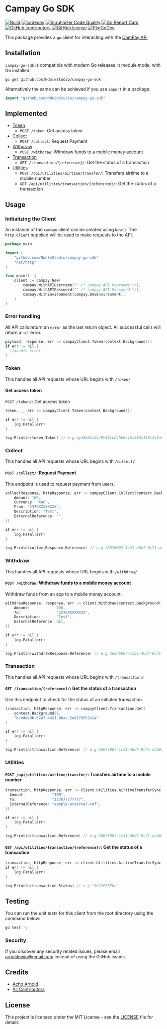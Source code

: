# Campay Go SDK

[![Build](https://github.com/NdoleStudio/campay-go-sdk/actions/workflows/main.yml/badge.svg)](https://github.com/NdoleStudio/campay-go-sdk/actions/workflows/main.yml)
[![codecov](https://codecov.io/gh/NdoleStudio/campay-go-sdk/branch/main/graph/badge.svg)](https://codecov.io/gh/NdoleStudio/campay-go-sdk)
[![Scrutinizer Code Quality](https://scrutinizer-ci.com/g/NdoleStudio/campay-go-sdk/badges/quality-score.png?b=main)](https://scrutinizer-ci.com/g/NdoleStudio/campay-go-sdk/?branch=main)
[![Go Report Card](https://goreportcard.com/badge/github.com/NdoleStudio/campay-go-sdk)](https://goreportcard.com/report/github.com/NdoleStudio/campay-go-sdk)
[![GitHub contributors](https://img.shields.io/github/contributors/NdoleStudio/campay-go-sdk)](https://github.com/NdoleStudio/campay-go-sdk/graphs/contributors)
[![GitHub license](https://img.shields.io/github/license/NdoleStudio/campay-go-sdk?color=brightgreen)](https://github.com/NdoleStudio/campay-go-sdk/blob/master/LICENSE)
[![PkgGoDev](https://pkg.go.dev/badge/github.com/NdoleStudio/campay-go-sdk)](https://pkg.go.dev/github.com/NdoleStudio/campay-go-sdk)


This package provides a `go` client for interacting with the [CamPay API](https://documenter.getpostman.com/view/2391374/T1LV8PVA#intro)

## Installation

`campay-go-sdk` is compatible with modern Go releases in module mode, with Go installed:

```bash
go get github.com/NdoleStudio/campay-go-sdk
```

Alternatively the same can be achieved if you use `import` in a package:

```go
import "github.com/NdoleStudio/campay-go-sdk"
```

## Implemented

- [Token](#token)
  - `POST /token`: Get access token
- [Collect](#collect)
  - `POST /collect`: Request Payment
- [Withdraw](#withdraw)
  - `POST /withdraw`: Withdraw funds to a mobile money account
- [Transaction](#transaction)
  - `GET /transaction/{reference}/`: Get the status of a transaction
- [Utilities](#utilities)
  - `POST /api/utilities/airtime/transfer/`: Transfers airtime to a mobile number
  - `GET /api/utilities/transaction/{reference}/`: Get the status of a transaction

## Usage

### Initializing the Client

An instance of the `campay` client can be created using `New()`.  The `http.Client` supplied will be used to make requests to the API.

```go
package main

import (
	"github.com/NdoleStudio/campay-go-sdk"
	"net/http"
)

func main()  {
	client := campay.New(
		campay.WithAPIUsername("" /* campay API Username */),
		campay.WithAPIPassword("" /* campay API Password */),
		campay.WithEnvironment(campay.DevEnvironment),
	)
}
```

### Error handling

All API calls return an `error` as the last return object. All successful calls will return a `nil` error.

```go
payload, response, err := campayClient.Token(context.Background())
if err != nil {
  //handle error
}
```

### Token

This handles all API requests whose URL begins with `/token/`

#### Get access token

`POST /token/`: Get access token

```go
token, _, err := campayClient.Token(context.Background())

if err != nil {
    log.Fatal(err)
}

log.Println(token.Token) // e.g eyJ0eXAiOiJKV1QiLCJhbGciOiJIUzI1NiIsInVpZCI6Mn0...
```

### Collect

This handles all API requests whose URL begins with `/collect/`

#### `POST /collect/`: Request Payment

This endpoint is used to request payment from users.

```go
collectResponse, httpResponse, err := campayClient.Collect(context.Background(), campay.CollectOptions{
    Amount: 100,
    Currency: "XAF",
    From: "2376XXXXXXXX",
    Description: "Test",
    ExternalReference: "",
})

if err != nil {
    log.Fatal(err)
}

log.Prinln(collectResponse.Reference) // e.g 26676007-1c31-46d7-9c71-acb031cf0de4
```

### Withdraw

This handles all API requests whose URL begins with `/withdraw/`

#### `POST /withdraw`: Withdraw funds to a mobile money account

Withdraw funds from an app to a mobile money account.

```go
withdrawResponse, response, err := client.Withdraw(context.Background(), &WithdrawParams{
    Amount:            100,
    To:                "2376XXXXXXXX",
    Description:       "Test",
    ExternalReference: nil,
})

if err != nil {
    log.Fatal(err)
}

log.Println(withdrawResponse.Reference) // e.g 26676007-1c31-46d7-9c71-acb031cf0de4
```

### Transaction

This handles all API requests whose URL begins with `/transaction/`

#### `GET /transaction/{reference}/`: Get the status of a transaction

Use this endpoint to check for the status of an initiated transaction.

```go
transaction, httpResponse, err := campayClient.Transaction.Get(
	context.Background(),
	"bcedde9b-62a7-4421-96ac-2e6179552a1a"
)

if err != nil {
    log.Fatal(err)
}

log.Println(transaction.Reference) // e.g 26676007-1c31-46d7-9c71-acb031cf0de4
```

### Utilities

#### `POST /api/utilities/airtime/transfer/`: Transfers airtime to a mobile number

```go
transaction, httpResponse, err := client.Utilities.AirtimeTransferSync(context.Background(), &AirtimeTransferParams{
  Amount:            "100",
  To:                "237677777777",
  ExternalReference: "sample-external-ref",
})

if err != nil {
    log.Fatal(err)
}

log.Println(transaction.Reference) // e.g 26676007-1c31-46d7-9c71-acb031cf0de4
```

#### `GET /api/utilities/transaction/{reference}/`: Get the status of a transaction

```go
transaction, httpResponse, err := client.Utilities.AirtimeTransferSync(context.Background(), "" /* Transaction reference */)
if err != nil {
    log.Fatal(err)
}

log.Println(transaction.Status) // e.g "SUCCESSFUL"
```

## Testing

You can run the unit tests for this client from the root directory using the command below:

```bash
go test -v
```

### Security

If you discover any security related issues, please email arnoldewin@gmail.com instead of using the GitHub issues.

## Credits

- [Acho Arnold](https://github.com/AchoArnold)
- [All Contributors](../../contributors)


## License

This project is licensed under the MIT License - see the [LICENSE](LICENSE) file for details
